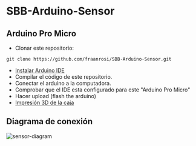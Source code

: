 # SBB-Arduino-Sensor

## Arduino Pro Micro

* Clonar este repositorio:
```
git clone https://github.com/fraanrosi/SBB-Arduino-Sensor.git
```
* [Instalar Arduino IDE](https://www.arduino.cc/en/Main/Software)
* Compilar el código de este repositorio.
* Conectar el arduino a la computadora.
* Comprobar que el IDE esta configurado para este "Arduino Pro Micro"
* Hacer upload (flash the arduino)
* [Impresión 3D de la caja](https://www.thingiverse.com/thing:1657153)


## Diagrama de conexión 

![sensor-diagram](https://i.pinimg.com/originals/44/a4/76/44a4765f5efe45ff47dd3e6f3f18a38e.jpg)


